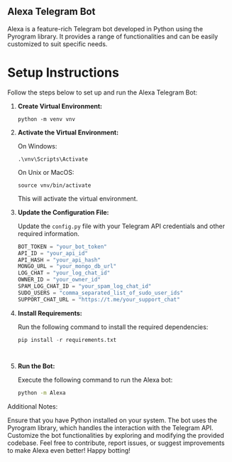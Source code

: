 ## Alexa Telegram Bot
Alexa is a feature-rich Telegram bot developed in Python using the Pyrogram library. It provides a range of functionalities and can be easily customized to suit specific needs.

# Setup Instructions
Follow the steps below to set up and run the Alexa Telegram Bot:

1. **Create Virtual Environment:**

   ```
   python -m venv vnv  
2. **Activate the Virtual Environment:**

    On Windows:

     ```
     .\vnv\Scripts\Activate
     ```

    On Unix or MacOS:

    ```
    source vnv/bin/activate
    ```
    
    This will activate the virtual environment.


3. **Update the Configuration File:**

   Update the `config.py` file with your Telegram API credentials and other required information.

   ```python
   BOT_TOKEN = "your_bot_token"
   API_ID = "your_api_id"
   API_HASH = "your_api_hash"
   MONGO_URL = "your_mongo_db_url"
   LOG_CHAT = "your_log_chat_id"
   OWNER_ID = "your_owner_id"
   SPAM_LOG_CHAT_ID = "your_spam_log_chat_id"
   SUDO_USERS = "comma_separated_list_of_sudo_user_ids"
   SUPPORT_CHAT_URL = "https://t.me/your_support_chat"

4. **Install Requirements:**

   Run the following command to install the required dependencies:

   ```python
   pip install -r requirements.txt

  

5. **Run the Bot:**

   Execute the following command to run the Alexa bot:

   ```bash
   python -m Alexa


Additional Notes:

Ensure that you have Python installed on your system.
The bot uses the Pyrogram library, which handles the interaction with the Telegram API.
Customize the bot functionalities by exploring and modifying the provided codebase.
Feel free to contribute, report issues, or suggest improvements to make Alexa even better!
Happy botting!
